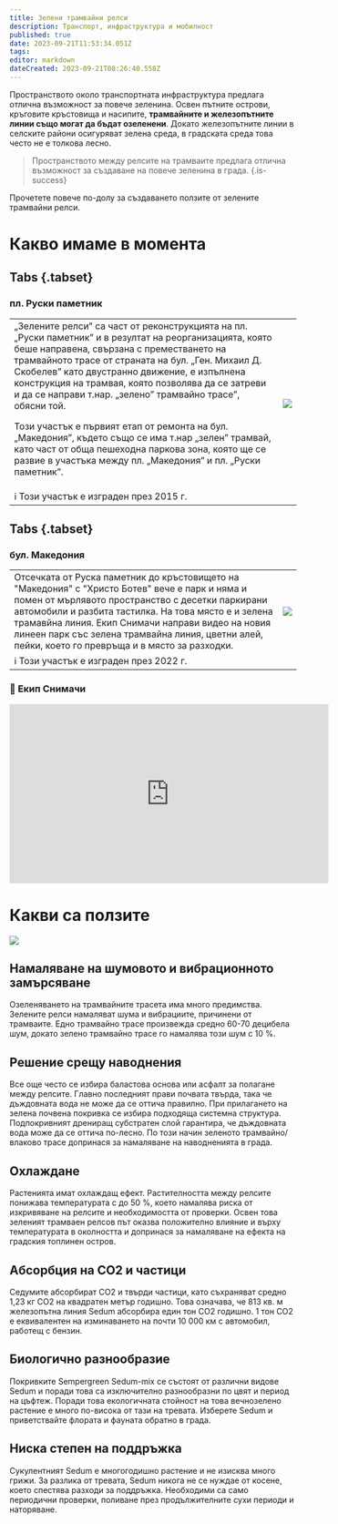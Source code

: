 ```yaml
---
title: Зелени трамвайни релси
description: Транспорт, инфраструктура и мобилност
published: true
date: 2023-09-21T11:53:34.051Z
tags: 
editor: markdown
dateCreated: 2023-09-21T08:26:40.558Z
---
```


Пространството около транспортната инфраструктура предлага отлична възможност за повече зеленина. Освен пътните острови, кръговите кръстовища и насипите, **трамвайните и железопътните линии също могат да бъдат озеленени**. Докато железопътните линии в селските райони осигуряват зелена среда, в градската среда това често не е толкова лесно. 
> Пространството между релсите на трамваите предлага отлична възможност за създаване на повече зеленина в града.
{.is-success}

Прочетете повече по-долу за създаването ползите от зелените трамвайни релси.

# Какво имаме в момента
## Tabs {.tabset}

### пл. Руски паметник
<div class="table-responsive"><table style="width:100%"><tr>
<td><span>„Зелените релси” са част от реконструкцията на пл. „Руски паметник” и в резултат на реорганизацията, която беше направена, свързана с преместването на трамвайното трасе от страната на бул. „Ген. Михаил Д. Скобелев” като двустранно движение, е изпълнена конструкция на трамвая, която позволява да се затреви и да се направи т.нар. „зелено” трамвайно трасе”, обясни той.

Този участък е първият етап от ремонта на бул. „Македония”, където също се има т.нар „зелен” трамвай, като част от обща пешеходна паркова зона, която ще се развие в участъка между пл. „Македония” и пл. „Руски паметник”.</span><br></td>
<td><img src="https://drive.google.com/uc?id=1eguZrmSaLM6EwKYNvM2ht0OQDN6CNjI1"></td></tr>
  <td colspan=2 >ℹ️ <a href=""><b></b></a>Този участък е изграден през 2015 г.</td></table></div>
  
## Tabs {.tabset}

### бул. Македония
<div class="table-responsive"><table style="width:100%"><tr>
<td><span>Отсечката от Руска паметник до кръстовището на "Македония" с "Христо Ботев" вече е парк и няма и помен от мърлявото пространство с десетки паркирани автомобили и разбита тастилка. На това място е и зелена трамавйна линия. Екип Снимачи направи видео на новия линеен парк със зелена трамвайна линия, цветни алей, пейки, което го превръща и в място за разходки.</span><br></td>
<td><img src="https://drive.google.com/uc?id=1xy5eWHisSdwSvSLeTxfaVpwF6OVC-ULK"></td></tr>
  <td colspan=2 >ℹ️ <a href=""><b></b></a>Този участък е изграден през 2022 г.</td></table></div>
  
### 🎥 Екип Снимачи
<center><iframe width="560" height="315" src="https://www.youtube.com/embed/cHXMqWQBSrE" title="YouTube video player" frameborder="0" allow="accelerometer; autoplay; clipboard-write; encrypted-media; gyroscope; picture-in-picture; web-share" allowfullscreen></iframe></center>

# Какви са ползите
<img src="https://drive.google.com/uc?id=1BS7opj4o786j3KLqp5hhS4ySd3HovOjX">


## Намаляване на шумовото и вибрационното замърсяване
Озеленяването на трамвайните трасета има много предимства. Зелените релси намаляват шума и вибрациите, причинени от трамваите. Едно трамвайно трасе произвежда средно 60-70 децибела шум, докато зелено трамвайно трасе го намалява този шум с 10 %.

## Решение срещу наводнения
Все още често се избира баластова основа или асфалт за полагане между релсите. Главно последният прави почвата твърда, така че дъждовната вода не може да се оттича правилно. При прилагането на зелена почвена покривка се избира подходяща системна структура. Подпокривният дрениращ субстратен слой гарантира, че дъждовната вода може да се оттича по-лесно. По този начин зеленото трамвайно/влаково трасе допринася за намаляване на наводненията в града.

## Охлаждане
Растенията имат охлаждащ ефект. Растителността между релсите понижава температурата с до 50 %, което намалява риска от изкривяване на релсите и необходимостта от проверки. Освен това зеленият трамваен релсов път оказва положително влияние и върху температурата в околността и допринася за намаляване на ефекта на градския топлинен остров.

## Абсорбция на CO2 и частици
Седумите абсорбират CO2 и твърди частици, като съхраняват средно 1,23 кг CO2 на квадратен метър годишно. Това означава, че 813 кв. м железопътна линия Sedum абсорбира един тон CO2 годишно. 1 тон CO2 е еквивалентен на изминаването на почти 10 000 км с автомобил, работещ с бензин.

## Биологично разнообразие
Покривките Sempergreen Sedum-mix се състоят от различни видове Sedum и поради това са изключително разнообразни по цвят и период на цъфтеж. Поради това екологичната стойност на това вечнозелено растение е много по-висока от тази на тревата. Изберете Sedum и приветствайте флората и фауната обратно в града.

## Ниска степен на поддръжка
Сукулентният Sedum е многогодишно растение и не изисква много грижи. За разлика от тревата, Sedum никога не се нуждае от косене, което спестява разходи за поддръжка. Необходими са само периодични проверки, поливане през продължителните сухи периоди и наторяване. 